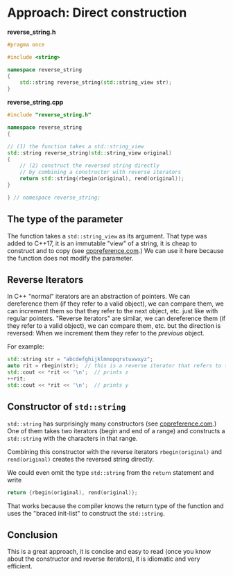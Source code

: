 # Approach: Direct construction

**reverse_string.h**
```cpp
#pragma once

#include <string>

namespace reverse_string
{
    std::string reverse_string(std::string_view str);
}
```

**reverse_string.cpp**
```cpp
#include "reverse_string.h"

namespace reverse_string
{

// (1) the function takes a std::string_view
std::string reverse_string(std::string_view original)
{
    // (2) construct the reversed string directly
    // by combining a constructor with reverse iterators
    return std::string(rbegin(original), rend(original));
}

} // namespace reverse_string;
```

## The type of the parameter

The function takes a `std::string_view` as its argument.
That type was added to C++17, it is an immutable "view" of a string, it is cheap to construct and to copy (see [cppreference.com][cppref-stringview].)
We can use it here because the function does not modify the parameter.

## Reverse Iterators

In C++ "normal" iterators are an abstraction of pointers.
We can dereference them (if they refer to a valid object), we can compare them, we can increment them so that they refer to the next object, etc. just like with regular pointers.
"Reverse iterators" are similar, we can dereference them (if they refer to a valid object), we can compare them, etc. but the direction is reversed:
When we increment them they refer to the *previous* object.

For example:
```cpp
std::string str = "abcdefghijklmnopqrstuvwxyz";
auto rit = rbegin(str);  // this is a reverse iterator that refers to the last character
std::cout << *rit << '\n';  // prints z
++rit;
std::cout << *rit << '\n';  // prints y
```

## Constructor of `std::string`

`std::string` has surprisingly many constructors (see [cppreference.com][cppref-string-ctor].)
One of them takes two iterators (begin and end of a range) and constructs a `std::string` with the characters in that range.

Combining this constructor with the reverse iterators `rbegin(original)` and `rend(original)` creates the reversed string directly.

We could even omit the type `std::string` from the `return` statement and write
```cpp
return {rbegin(original), rend(original)};
```
That works because the compiler knows the return type of the function and uses the "braced init-list" to construct the `std::string`.

## Conclusion

This is a great approach, it is concise and easy to read (once you know about the constructor and reverse iterators), it is idiomatic and very efficient.

[cppref-stringview]: https://en.cppreference.com/w/cpp/string/basic_string_view
[cppref-string-ctor]: https://en.cppreference.com/w/cpp/string/basic_string/basic_string
